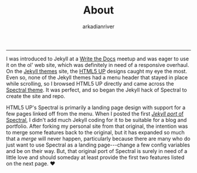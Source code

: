 ﻿---
title: About
excerpt: How to use this theme
author: arkadianriver
options: [minihead]
categories:
  - Modules
  - user-guide
background-image: flickr-froderik.jpg
---

<hr />

I was introduced to Jekyll at a [Write the Docs](http://www.writethedocs.org/)
meetup and was eager to use it on the ol' web site, which was definitely in
need of a responsive overhaul. On the [Jekyll themes](http://jekyllthemes.org)
site, the [HTML5 UP](https://html5up.net) designs caught my eye the most.
Even so, none of the Jekyll themes had a menu header that stayed in place while
scrolling, so I browsed HTML5 UP directly and came across the
[Spectral theme](https://html5up.net/spectral).
It was perfect, and so began the Jekyll hack of Spectral to create the site
and repo.

HTML5 UP's Spectral is primarily a landing page design with support for a
few pages linked off from the menu. When I posted the first
[_Jekyll port_ of Spectral](http://jekyllthemes.org/themes/spectral/),
I didn't add much Jekyll coding for it to be suitable for a blog and
portfolio. After forking my personal site from that original, the intention was
to merge some features back to the original, but it has expanded so much that
a _merge_ will never happen, particularly because there are many who do just
want to use Spectral as a landing page---change a few config variables and be
on their way. But, that original port of Spectral is surely in need of a 
little love and should someday at least provide the first two features listed
on the next page. ❤

